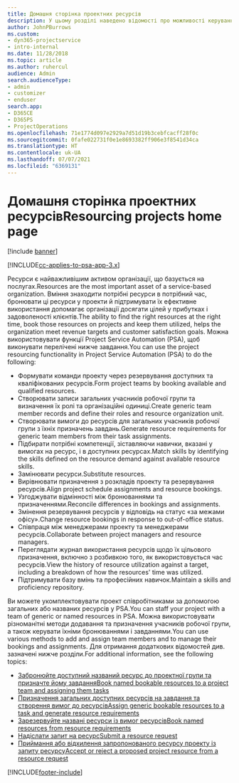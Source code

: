 ```yaml
---
title: Домашня сторінка проектних ресурсів
description: У цьому розділі наведено відомості про можливості керування ресурсами в Project Service Automation (PSA) для Dynamics 365.
author: JohnPBurrows
ms.custom:
- dyn365-projectservice
- intro-internal
ms.date: 11/28/2018
ms.topic: article
ms.author: ruhercul
audience: Admin
search.audienceType:
- admin
- customizer
- enduser
search.app:
- D365CE
- D365PS
- ProjectOperations
ms.openlocfilehash: 71e1774d097e2929a7d51d19b3cebfcacff28f0c
ms.sourcegitcommit: 0fafe022731f0e1e8693382ff906e3f8541d34ca
ms.translationtype: HT
ms.contentlocale: uk-UA
ms.lasthandoff: 07/07/2021
ms.locfileid: "6369131"
---
```

# <a name="resourcing-projects-home-page"></a><span data-ttu-id="a33e0-103">Домашня сторінка проектних ресурсів</span><span class="sxs-lookup"><span data-stu-id="a33e0-103">Resourcing projects home page</span></span>

[!include [banner](../includes/psa-now-project-operations.md)]

[!INCLUDE[cc-applies-to-psa-app-3.x](../includes/cc-applies-to-psa-app-3x.md)]

<span data-ttu-id="a33e0-104">Ресурси є найважливішим активом організації, що базується на послугах.</span><span class="sxs-lookup"><span data-stu-id="a33e0-104">Resources are the most important asset of a service-based organization.</span></span> <span data-ttu-id="a33e0-105">Вміння знаходити потрібні ресурси в потрібний час, бронювати ці ресурси у проекти й підтримувати їх ефективне використання допомагає організації досягати цілей у прибутках і задоволеності клієнтів.</span><span class="sxs-lookup"><span data-stu-id="a33e0-105">The ability to find the right resources at the right time, book those resources on projects and keep them utilized, helps the organization meet revenue targets and customer satisfaction goals.</span></span> <span data-ttu-id="a33e0-106">Можна використовувати функції Project Service Automation (PSA), щоб виконувати перелічені нижче завдання.</span><span class="sxs-lookup"><span data-stu-id="a33e0-106">You can use the project resourcing functionality in Project Service Automation (PSA) to do the following:</span></span>

- <span data-ttu-id="a33e0-107">Формувати команди проекту через резервування доступних та кваліфікованих ресурсів.</span><span class="sxs-lookup"><span data-stu-id="a33e0-107">Form project teams by booking available and qualified resources.</span></span>
- <span data-ttu-id="a33e0-108">Створювати записи загальних учасників робочої групи та визначення їх ролі та організаційні одиниці.</span><span class="sxs-lookup"><span data-stu-id="a33e0-108">Create generic team member records and define their roles and resource organization unit.</span></span>
- <span data-ttu-id="a33e0-109">Створювати вимоги до ресурсів для загальних учасників робочої групи з їхніх призначень завдань.</span><span class="sxs-lookup"><span data-stu-id="a33e0-109">Generate resource requirements for generic team members from their task assignments.</span></span>
- <span data-ttu-id="a33e0-110">Підбирати потрібні компетенції, зіставляючи навички, вказані у вимогах на ресурс, і в доступних ресурсах.</span><span class="sxs-lookup"><span data-stu-id="a33e0-110">Match skills by identifying the skills defined on the resource demand against available resource skills.</span></span>
- <span data-ttu-id="a33e0-111">Замінювати ресурси.</span><span class="sxs-lookup"><span data-stu-id="a33e0-111">Substitute resources.</span></span>
- <span data-ttu-id="a33e0-112">Вирівнювати призначення з розкладів проекту та резервування ресурсів.</span><span class="sxs-lookup"><span data-stu-id="a33e0-112">Align project schedule assignments and resource bookings.</span></span>
- <span data-ttu-id="a33e0-113">Узгоджувати відмінності між бронюваннями та призначеннями.</span><span class="sxs-lookup"><span data-stu-id="a33e0-113">Reconcile differences in bookings and assignments.</span></span>
- <span data-ttu-id="a33e0-114">Змінення резервування ресурсів у відповідь на статус «за межами офісу».</span><span class="sxs-lookup"><span data-stu-id="a33e0-114">Change resource bookings in response to out-of-office status.</span></span>
- <span data-ttu-id="a33e0-115">Співпраця між менеджерами проекту та менеджерами ресурсів.</span><span class="sxs-lookup"><span data-stu-id="a33e0-115">Collaborate between project managers and resource managers.</span></span>
- <span data-ttu-id="a33e0-116">Переглядати журнал використання ресурсів щодо їх цільового призначення, включно з розбивкою того, як використовується час ресурсів.</span><span class="sxs-lookup"><span data-stu-id="a33e0-116">View the history of resource utilization against a target, including a breakdown of how the resources' time was utilized.</span></span>
- <span data-ttu-id="a33e0-117">Підтримувати базу вмінь та професійних навичок.</span><span class="sxs-lookup"><span data-stu-id="a33e0-117">Maintain a skills and proficiency repository.</span></span>


<span data-ttu-id="a33e0-118">Ви можете укомплектовувати проект співробітниками за допомогою загальних або названих ресурсів у PSA.</span><span class="sxs-lookup"><span data-stu-id="a33e0-118">You can staff your project with a team of generic or named resources in PSA.</span></span> <span data-ttu-id="a33e0-119">Можна використовувати різноманітні методи додавання та призначення учасників робочої групи, а також керувати їхніми бронюваннями і завданнями.</span><span class="sxs-lookup"><span data-stu-id="a33e0-119">You can use various methods to add and assign team members and to manage their bookings and assignments.</span></span> <span data-ttu-id="a33e0-120">Для отримання додаткових відомостей див. зазначені нижче розділи.</span><span class="sxs-lookup"><span data-stu-id="a33e0-120">For additional information, see the following topics:</span></span>

- [<span data-ttu-id="a33e0-121">Забронюйте доступний названий ресурс до проектної групи та призначте йому завдання</span><span class="sxs-lookup"><span data-stu-id="a33e0-121">Book named bookable resources to a project team and assigning them tasks</span></span>](assign-named-bookable-resource.md)
- [<span data-ttu-id="a33e0-122">Призначення загальних доступних ресурсів на завдання та створення вимог до ресурсів</span><span class="sxs-lookup"><span data-stu-id="a33e0-122">Assign generic bookable resources to a task and generate resource requirements</span></span>](assign-generic-bookable-resource.md)
- [<span data-ttu-id="a33e0-123">Зарезервуйте названі ресурси із вимог ресурсів</span><span class="sxs-lookup"><span data-stu-id="a33e0-123">Book named resources from resource requirements</span></span>](book-named-resource.md)
- [<span data-ttu-id="a33e0-124">Надіслати запит на ресурс</span><span class="sxs-lookup"><span data-stu-id="a33e0-124">Submit a resource request</span></span>](submit-resource-request.md)
- [<span data-ttu-id="a33e0-125">Приймання або відхилення запропонованого ресурсу проекту із запиту ресурсу</span><span class="sxs-lookup"><span data-stu-id="a33e0-125">Accept or reject a proposed project resource from a resource request</span></span>](accept-reject-proposed-resource.md)


[!INCLUDE[footer-include](../includes/footer-banner.md)]